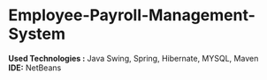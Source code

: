 # Employee-Payroll-Management-System
<b>Used Technologies :</b> Java Swing, Spring, Hibernate, MYSQL, Maven</br>
<b>IDE:</b> NetBeans 
